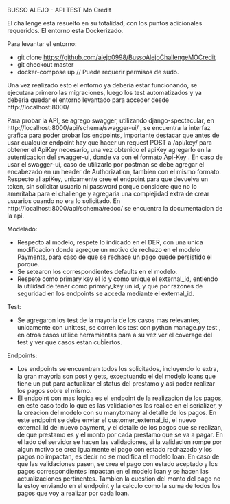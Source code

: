 BUSSO ALEJO - API TEST Mo Credit

El challenge esta resuelto en su totalidad, con los puntos adicionales requeridos.
El entorno esta Dockerizado.

Para levantar el entorno:
  - git clone https://github.com/alejo0998/BussoAlejoChallengeMOCredit
  - git checkout master
  - docker-compose up // Puede requerir permisos de sudo.

Una vez realizado esto el entorno ya deberia estar funcionando, se ejecutara primero las migraciones, luego los test automatizados y ya deberia quedar el entorno levantado
para acceder desde http://localhost:8000/

Para probar la API, se agrego swagger, utilizando django-spectacular, en http://localhost:8000/api/schema/swagger-ui/ , se encuentra la interfaz grafica para poder
probar los endpoints, importante destacar que antes de usar cualquier endpoint hay que hacer un request POST a /api/key/ para obtener el ApiKey necesario, una vez obtenido el apiKey agregarlo en la autenticacion del swagger-ui, donde va con el formato Api-Key <key>. En caso de usar el swagger-ui, caso de utilizarlo por postman se debe agregar el encabezado en un header de Authorization, tambien con el mismo formato.
Respecto al apiKey, unicamente cree el endpoint para que devuelva un token, sin solicitar usuario ni password porque considere que no lo ameritaba para el challenge y agregaria una complejidad extra de crear usuarios cuando no era lo solicitado.
En http://localhost:8000/api/schema/redoc/ se encuentra la documentacion de la api.

Modelado:
-  Respecto al modelo, respete lo indicado en el DER, con una unica modificacion donde agregue un motivo de rechazo en el modelo Payments, para caso de que se rechace un pago quede persistido el porque.
-  Se setearon los correspondientes defaults en el modelo.
-  Respete como primary key el id y como unique el external_id, entiendo la utilidad de tener como primary_key un id, y que por razones de seguridad en los endpoints se acceda mediante el external_id.

Test:
- Se agregaron los test de la mayoria de los casos mas relevantes, unicamente con unittest, se corren los test con python manage.py test , en otros casos utilice herramientas para a su vez ver el coverage del test y ver que casos estan cubiertos.

Endpoints:
- Los endpoints se encuentran todos los solicitados, incluyendo lo extra, la gran mayoria son post y gets, exceptuando el del modelo loans que tiene un put para actualizar el status del prestamo y asi poder realizar los pagos sobre el mismo.
- El endpoint con mas logica es el endpoint de la realizacion de los pagos, en este caso todo lo que es las validaciones las realice en el serializer, y la creacion del modelo con su manytomany al detalle de los pagos. En este endpoint se debe enviar el customer_external_id, el nuevo external_id del nuevo payment, y el detalle de los pagos que se realizan, de que prestamo es y el monto por cada prestamo que se va a pagar. En el lado del servidor se hacen las validaciones, si la validacion rompe por algun motivo se crea igualmente el pago con estado rechazado y los pagos no impactan, es decir no se modifica el modelo loan. En caso de que las validaciones pasen, se crea el pago con estado aceptado y los pagos correspondientes impactan en el modelo loan y se hacen las actualizaciones pertinentes. Tambien la cuestion del monto del pago no la estoy enviando en el endpoint y la calculo como la suma de todos los pagos que voy a realizar por cada loan.

